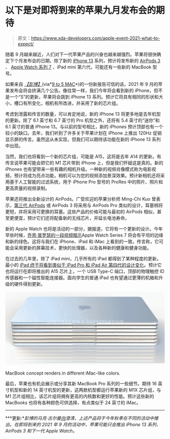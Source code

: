 # 以下是对即将到来的苹果九月发布会的期待

> 原文：<https://www.xda-developers.com/apple-event-2021-what-to-expect/>

随着 9 月越来越近，人们对下一代苹果产品的兴奋也越来越强烈。苹果将很快确定下个月发布会的日期，除了新的 [iPhone 13](https://www.xda-developers.com/iphone-13/) 系列，预计将发布新的 [AirPods 3](https://www.xda-developers.com/apple-airpods-3/) 、 [Apple Watch 系列 7](https://www.xda-developers.com/apple-watch-7/) 、iPad mini 第六代，可能还有一些新的 MacBook 型号。

如果来自 [*【彭博】*](https://www.bloomberg.com/news/newsletters/2021-08-15/what-s-new-about-the-next-apple-aapl-iphone-airpods-and-macs-ksdike4t)(via*[9 to 5 MAC](https://9to5mac.com/2021/08/15/gurman-iphone-13-apple-watch-series-7-airpods-3-ipad-mini-6-and-more-coming-at-september-apple-event/)*)的一份新报告可信的话，2021 年 9 月的苹果发布会将会挤满几个公告。像往常一样，我们今年将会看到新的 iPhone，但不是一个“S”的更新，苹果将会跳到 iPhone 13 系列。预计它将具有相同的形状和大小，槽口有所变化，相机有所改进，并采用了新的芯片组。

考虑到泄露和传言的数量，可以肯定地说，新的 iPhone 13 将更多地是去年机型的更新。除了 6.1 英寸和 6.7 英寸的 Pro 机型之外，还将有 5.4 英寸的“迷你”和 6.1 英寸的普通 iPhone 13。与以前的型号相比，新的 iPhones 预计顶部也有一个较小的缺口。去年，我们听到了许多关于苹果计划在 iPhone 上推出 120Hz 促销显示屏的传言。虽然这从未实现，但我们可以期待该功能在新的 iPhone 13 系列中出现。

当然，我们也将看到一个新的芯片组，可能是 A15，这将是去年 A14 的更新。有传言说苹果可能会把它的 M1 芯片带到 iPhone 上，但是我们怀疑这是真的。新的 iPhones 也有望带来一些有趣的相机升级。一种新的视频肖像模式称为电影视频，预计将成为亮点功能，相机可以为您的视频添加景深效果。预计新相机还将采用基于人工智能的过滤系统，用于 iPhone Pro 型号的 ProRes 中的照片、照片和更高质量的视频录制。

苹果还将推出全新设计的 AirPods。广受欢迎的苹果分析师 Ming-Chi Kuo 曾表示，[第三代 AirPods](https://www.xda-developers.com/apple-airpods-3-leaked/) 或 AirPods 3 将采用与 AirPods Pro 类似的设计，耳塞柄将更短，并将采用可更换的耳塞。这些产品的价格可能与最初的 AirPods 相似，甚至更便宜，预计它们还将配备新的无线芯片，并延长电池寿命。

新的 Apple Watch 也将是活动的一部分，据报道，它将有一个更新的设计。今年早些时候，[乔恩·普罗瑟的一段视频暗示](https://www.xda-developers.com/apple-watch-series-7-flat-edge-design/)Apple Watch Series 7 将会有平坦的边缘和新的绿色。这将与我们在 iPhone、iPad 和 iMac 上看到的一致。传言称，它可能会采用更新的屏幕技术，更快的处理器，以及各种新的健康和健身功能。

在过去的几年里，除了 iPad mini，几乎所有的 iPad 都得到了某种程度的更新。最小的 [iPad 终于将看到类似于 iPad Pro 和 iPad Air 第四代的设计变化](https://www.xda-developers.com/ipad-mini-a15-usb-type-c/)。预计它也将运行在即将推出的 A15 芯片上，一个 USB Type-C 端口，顶部的物理触控 ID 传感器和一个磁性智能连接器。面向学生的普通 iPad 也有望通过更薄的机箱和升级的硬件得到更新。

 <picture>![MacBook render colors stacked](img/52e42947abf6b8fd2ead720fd5e65b6b.png)</picture> 

MacBook concept renders in different iMac-like colors.

最后，苹果也有机会展示或分享其新 MacBook Pro 系列的一些细节。期待 16 英寸机型和新的 14 英寸机型的更新，这两款机型都运行苹果新的 M1X 芯片组，与 M1 芯片组相比，该芯片组将拥有更高的内核数和更好的性能。预计这些新的 MacBooks 也将有各种颜色可供选择，有点类似于 24 英寸的 iMac。

* * *

***更新:**彭博的马克·古尔曼[向](https://twitter.com/markgurman/status/1426954102408318976)澄清，上述产品将于今年秋季在不同的活动中推出。在即将到来的 2021 年 9 月的活动中，苹果可能只会推出 iPhone 13 系列、AirPods 3 和下一代 Apple Watch。*